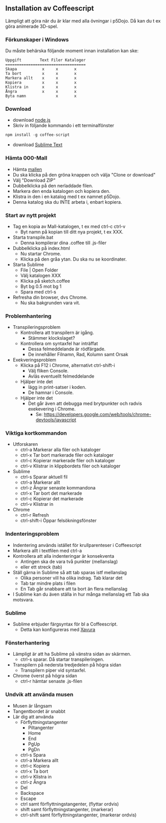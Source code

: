 ## Installation av Coffeescript

Lämpligt att göra när du är klar med alla övningar i p5Dojo.
Då kan du t ex göra animerade 3D-spel.

### Förkunskaper i Windows

Du måste behärska följande moment innan installation kan ske:

```    
Uppgift        Text Filer Kataloger
===================================
Skapa           x     x       x
Ta bort         x     x       x
Markera allt    x     x       x
Kopiera         x     x       x
Klistra in      x     x       x
Ångra           x     x       x
Byta namn             x       x
```    

### Download 

- download [node.js](https://nodejs.org/en/download)
- Skriv in följande kommando i ett terminalfönster
```javascript
npm install -g coffee-script
```
- download [Sublime Text](https://www.sublimetext.com/3)

### Hämta 000-Mall

* Hämta [mallen](https://github.com/ChristerNilsson/000-Mall)
* Du ska klicka på den gröna knappen och välja "Clone or download"
* Välj "Download ZIP"
* Dubbelklicka på den nerladdade filen.
* Markera den enda katalogen och kopiera den.
* Klistra in den i en katalog med t ex namnet p5Dojo.
* Denna katalog ska du INTE arbeta i, enbart kopiera.

### Start av nytt projekt 

* Tag en kopia av Mall-katalogen, t ex med ctrl-c ctrl-v
  * Byt namn på kopian till ditt nya projekt, t ex XXX.
* Starta transpile.bat
  * Denna kompilerar dina .coffee till .js-filer
* Dubbelklicka på index.html
  * Nu startar Chrome.
  * Klicka på den gråa ytan. Du ska nu se koordinater.
* Starta Sublime
  * File | Open Folder 
  * Välj katalogen XXX
  * Klicka på sketch.coffee
  * Byt bg 0.5 mot bg 1
  * Spara med ctrl-s
* Refresha din browser, dvs Chrome.
  * Nu ska bakgrunden vara vit.

### Problemhantering

* Transpileringsproblem
  * Kontrollera att transpilern är igång.
    * Stämmer klockslaget?
  * Kontrollera om syntaxfel har inträffat
    * Dessa felmeddelande är rödfärgade.
    * De innehåller Filnamn, Rad, Kolumn samt Orsak
* Exekveringsproblem
  * Klicka på F12 i Chrome, alternativt ctrl-shift-i
    * Välj fliken Console.
    * Avläs eventuellt felmeddelande
  * Hjälper inte det 
    * lägg in print-satser i koden. 
    * De hamnar i Console.
  * Hjälper inte det 
    * Det går även att debugga med brytpunkter och radvis exekevering i Chrome. 
      * Se: https://developers.google.com/web/tools/chrome-devtools/javascript

### Viktiga kortkommandon

* Utforskaren
  * ctrl-a Markerar alla filer och kataloger
  * ctrl-x Tar bort markerade filer och kataloger
  * ctrl-c Kopierar markerade filer och kataloger
  * ctrl-v Klistrar in klippbordets filer och kataloger
* Sublime
  * ctrl-s Sparar aktuell fil
  * ctrl-a Markerar allt
  * ctrl-z Ångrar senaste kommandona
  * ctrl-x Tar bort det markerade
  * ctrl-c Kopierar det markerade
  * ctrl-v Klistrar in
* Chrome
  * ctrl-r Refresh
  * ctrl-shift-i Öppar felsökningsfönster

### Indenteringsproblem

* Indentering används istället för krullparenteser i Coffeescript
* Markera allt i textfilen med ctrl-a
* Kontrollera att alla indenteringar är konsekventa
  * Antingen ska de vara två punkter (mellanslag) 
  * eller ett streck (tab)
* Ställ gärna in Sublime så att tab sparas istf mellanslag
  * Olika personer vill ha olika indrag. Tab klarar det
  * Tab tar mindre plats i filen
  * En Tab går snabbare att ta bort än flera mellanslag
* I Sublime kan du även ställa in hur många mellanslag ett Tab ska motsvara.

### Sublime

* Sublime erbjuder färgsyntax för bl a Coffeescript.
  * Detta kan konfigureras med [Xavura](https://github.com/Xavura/CoffeeScript-Sublime-Plugin)
  
### Fönsterhantering

* Lämpligt är att ha Sublime på vänstra sidan av skärmen.
  * ctrl-s sparar. Då startar transpileringen.
* Transpilern på nedersta tredjedelen på högra sidan
  * Transpilern piper vid syntaxfel.
* Chrome överst på högra sidan
  * ctrl-r hämtar senaste .js-filen
  
### Undvik att använda musen

* Musen är långsam
* Tangentbordet är snabbt
* Lär dig att använda
  * Förflyttningstangenter
    * Piltangenter
    * Home
    * End
    * PgUp
    * PgDn
  * ctrl-s Spara
  * ctrl-a Markera allt
  * ctrl-c Kopiera
  * ctrl-x Ta bort
  * ctrl-v Klistra in 
  * ctrl-z Ångra
  * Del 
  * Backspace
  * Escape
  * ctrl samt förflyttningstangenter, (flyttar ordvis)
  * shift samt förflyttningstangenter, (markerar)
  * ctrl-shift samt förflyttningstangenter, (markerar ordvis)
